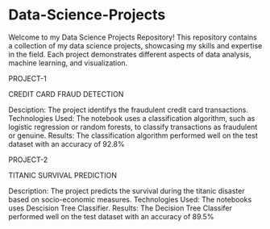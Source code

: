 # Data-Science-Projects
Welcome to my Data Science Projects Repository! This repository contains a collection of my data science projects, showcasing my skills and expertise in the field. Each project demonstrates different aspects of data analysis, machine learning, and visualization.

PROJECT-1

CREDIT CARD FRAUD DETECTION

Desciption: The project identifys the fraudulent credit card transactions. Technologies Used: The notebook uses a classification algorithm, such as logistic regression or random forests, to classify transactions as fraudulent or genuine. Results: The classification algorithm performed well on the test dataset with an accuracy of 92.8%

PROJECT-2

TITANIC SURVIVAL PREDICTION

Description: The project predicts the survival during the titanic disaster based on socio-economic measures. Technologies Used: The notebooks uses Descision Tree Classifier. Results: The Decision Tree Classifer performed well on the test dataset with an accuracy of 89.5%
